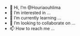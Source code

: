 - 👋 Hi, I’m @Houriaouhlima
- 👀 I’m interested in ...
- 🌱 I’m currently learning ...
- 💞️ I’m looking to collaborate on ...
- 📫 How to reach me ...

<!---
Houriaouhlima/Houriaouhlima is a ✨ special ✨ repository because its `README.md` (this file) appears on your GitHub profile.
You can click the Preview link to take a look at your changes.
--->
